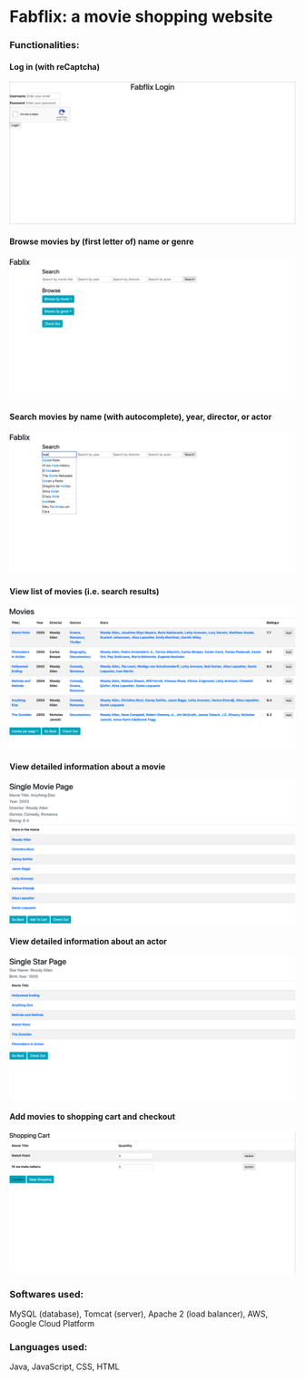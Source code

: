 # Fabflix: a movie shopping website
### Functionalities:
#### Log in (with reCaptcha)
![log in](https://github.com/Mescetina/Fabflix/blob/master/screenshots/login.png)
#### Browse movies by (first letter of) name or genre
![browse movies](https://github.com/Mescetina/Fabflix/blob/master/screenshots/browse-movies.png)
#### Search movies by name (with autocomplete), year, director, or actor
![search movies](https://github.com/Mescetina/Fabflix/blob/master/screenshots/search-movies.png)
#### View list of movies (i.e. search results)
![movie list](https://github.com/Mescetina/Fabflix/blob/master/screenshots/movie-list.png)
#### View detailed information about a movie
![single movie](https://github.com/Mescetina/Fabflix/blob/master/screenshots/single-movie.png)
#### View detailed information about an actor
![single star](https://github.com/Mescetina/Fabflix/blob/master/screenshots/single-star.png)
#### Add movies to shopping cart and checkout
![checkout](https://github.com/Mescetina/Fabflix/blob/master/screenshots/checkout.png)
### Softwares used:
MySQL (database), Tomcat (server), Apache 2 (load balancer), AWS, Google Cloud Platform
### Languages used:
Java, JavaScript, CSS, HTML
